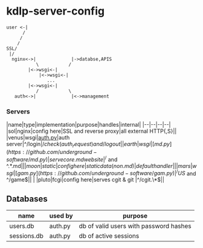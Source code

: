 # kdlp-server-config


```
user <-|
      /
     /
    /
SSL/
 |/
  nginx<->|             |->databse,APIS
           \           /
   	    |<->wsgi<-|
            |<->wsgi<-|
               ...
  	    |<->wsgi<-|
           /	       \
   auth<->|             |<->management
```

### Servers

|name|type|implementation|purpose|handles|internal|
|--|--|--|--|
|sol|nginx|config here|SSL and reverse proxy|all external HTTP{,S}||
|venus|wsgi|[auth.py](https://github.com/underground-software/auth.py)|auth server|^/login$|/check (auth_request) and /logout|
|earth|wsgi|[md.py](https://github.com/underground-software/md.py)|serve core .md website|^/$ and ^.\*.md$||
|moon|static|config here|static data (non .md)|default handler||
|mars|wsgi|[gam.py](https://github.com/underground-software/gam.py)|^/US$ and ^/game$||
|
|pluto|fcgi|config here|serves cgit & git |^/cgit.\*$||

## Databases

|name|used by|purpose|
|--|--|--|
|users.db|auth.py|db of valid users with password hashes|
|sessions.db|auth.py|db of active sessions|
